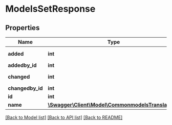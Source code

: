 # ModelsSetResponse

## Properties
Name | Type | Description | Notes
------------ | ------------- | ------------- | -------------
**added** | **int** | Unix timestamp | [optional] 
**addedby_id** | **int** | user ID | [optional] 
**changed** | **int** | Unix timestamp | [optional] 
**changedby_id** | **int** | user ID | [optional] 
**id** | **int** |  | [optional] 
**name** | [**\Swagger\Client\Model\CommonmodelsTranslatable**](CommonmodelsTranslatable.md) |  | [optional] 

[[Back to Model list]](../README.md#documentation-for-models) [[Back to API list]](../README.md#documentation-for-api-endpoints) [[Back to README]](../README.md)


